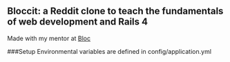 ## Bloccit: a Reddit clone to teach the fundamentals of web development and Rails 4

Made with my mentor at [Bloc](http://bloc.io)

###Setup
Environmental variables are defined in config/application.yml